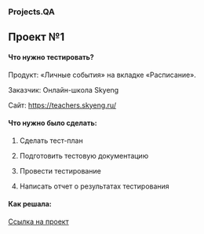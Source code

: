 ### Projects.QA

## Проект №1
#### Что нужно тестировать?
Продукт: «Личные события» на вкладке «Расписание». 

Заказчик: Онлайн-школа Skyeng

Сайт: https://teachers.skyeng.ru/

#### Что нужно было сделать:
1. Сделать тест-план
 
2. Подготовить тестовую документацию
 
3. Провести тестирование
 
4. Написать отчет о результатах тестирования

#### Как решала: 
<a href="https://www.notion.so/1-2-Web-REST-API-Postman-bc547c39f2fa4b158d83992770bff252" rel="nofollow">Ссылка на проект</a>
